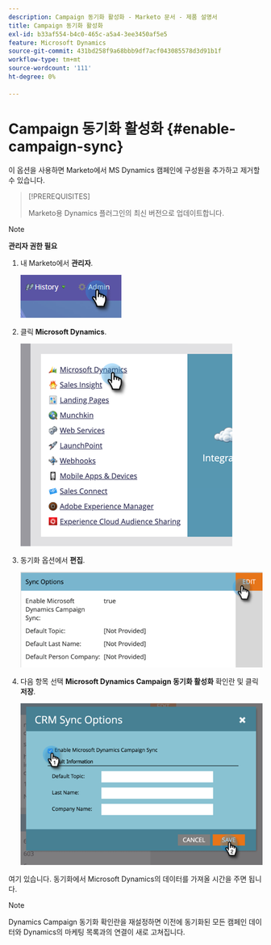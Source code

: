 ```yaml
---
description: Campaign 동기화 활성화 - Marketo 문서 - 제품 설명서
title: Campaign 동기화 활성화
exl-id: b33af554-b4c0-465c-a5a4-3ee3450af5e5
feature: Microsoft Dynamics
source-git-commit: 431bd258f9a68bbb9df7acf043085578d3d91b1f
workflow-type: tm+mt
source-wordcount: '111'
ht-degree: 0%

---
```


# Campaign 동기화 활성화 {#enable-campaign-sync}

이 옵션을 사용하면 Marketo에서 MS Dynamics 캠페인에 구성원을 추가하고 제거할 수 있습니다.

>[!PREREQUISITES]
>
>Marketo용 Dynamics 플러그인의 최신 버전으로 업데이트합니다.

>[!NOTE]
>
>**관리자 권한 필요**

1. 내 Marketo에서 **관리자**.

   ![](assets/enable-campaign-sync-1.png)

1. 클릭 **Microsoft Dynamics**.

   ![](assets/enable-campaign-sync-2.png)

1. 동기화 옵션에서 **편집**.

   ![](assets/enable-campaign-sync-3.png)

1. 다음 항목 선택 **Microsoft Dynamics Campaign 동기화 활성화** 확인란 및 클릭 **저장**.

   ![](assets/enable-campaign-sync-4.png)

여기 있습니다. 동기화에서 Microsoft Dynamics의 데이터를 가져올 시간을 주면 됩니다.

>[!NOTE]
>
>Dynamics Campaign 동기화 확인란을 재설정하면 이전에 동기화된 모든 캠페인 데이터와 Dynamics의 마케팅 목록과의 연결이 새로 고쳐집니다.

